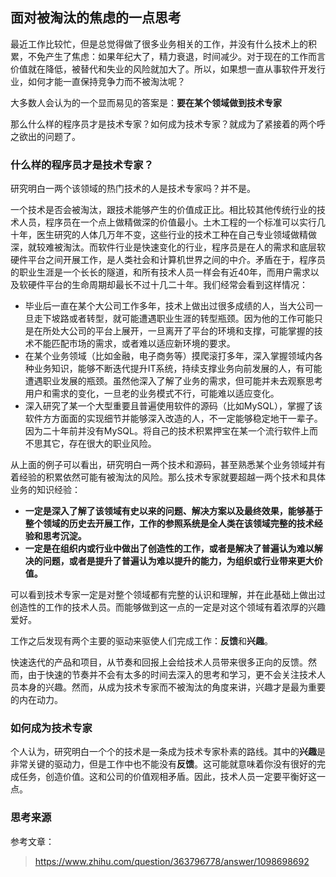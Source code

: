 ## 面对被淘汰的焦虑的一点思考

最近工作比较忙，但是总觉得做了很多业务相关的工作，并没有什么技术上的积累，不免产生了焦虑：如果年纪大了，精力衰退，时间减少。对于现在的工作而言价值就在降低，被替代和失业的风险就加大了。所以，如果想一直从事软件开发行业，如何才能一直保持竞争力而不被淘汰呢？

大多数人会认为的一个显而易见的答案是：**要在某个领域做到技术专家**

那么什么样的程序员才是技术专家？如何成为技术专家？就成为了紧接着的两个呼之欲出的问题了。

### 什么样的程序员才是技术专家？

研究明白一两个该领域的热门技术的人是技术专家吗？并不是。

一个技术是否会被淘汰，跟技术能够产生的价值成正比。相比较其他传统行业的技术人员，程序员在一个点上做精做深的价值最小。土木工程的一个标准可以实行几十年，医生研究的人体几万年不变，这些行业的技术工种在自己专业领域做精做深，就较难被淘汰。而软件行业是快速变化的行业，程序员是在人的需求和底层软硬件平台之间开展工作，是人类社会和计算机世界之间的中介。矛盾在于，程序员的职业生涯是一个长长的隧道，和所有技术人员一样会有近40年，而用户需求以及软硬件平台的生命周期却最长不过十几二十年。我们经常会看到这样情况：

- 毕业后一直在某个大公司工作多年，技术上做出过很多成绩的人，当大公司一旦走下坡路或者转型，就可能遭遇职业生涯的转型瓶颈。因为他的工作可能只是在所处大公司的平台上展开，一旦离开了平台的环境和支撑，可能掌握的技术不能匹配市场的需求，或者难以适应新环境的要求。
- 在某个业务领域（比如金融，电子商务等）摸爬滚打多年，深入掌握领域内各种业务知识，能够不断迭代提升IT系统，持续支撑业务向前发展的人，有可能遭遇职业发展的瓶颈。虽然他深入了解了业务的需求，但可能并未去观察思考用户和需求的变化，一旦老的业务模式不行，可能难以适应变化。
- 深入研究了某一个大型重要且普遍使用软件的源码（比如MySQL），掌握了该软件方方面面的实现细节并能够深入改造的人，不一定能够稳定地干一辈子。因为二十年前并没有MySQL。将自己的技术积累押宝在某一个流行软件上而不思其它，存在很大的职业风险。

从上面的例子可以看出，研究明白一两个技术和源码，甚至熟悉某个业务领域并有着经验的积累依然可能有被淘汰的风险。那么技术专家就要超越一两个技术和具体业务的知识经验：

- **一定是深入了解了该领域有史以来的问题、解决方案以及最终效果，能够基于整个领域的历史去开展工作，工作的参照系统是全人类在该领域完整的技术经验和思考沉淀。**
- **一定是在组织内或行业中做出了创造性的工作，或者是解决了普遍认为难以解决的问题，或者是提升了普遍认为难以提升的能力，为组织或行业带来更大价值。**

可以看到技术专家一定是对整个领域都有完整的认识和理解，并在此基础上做出过创造性的工作的技术人员。而能够做到这一点的一定是对这个领域有着浓厚的兴趣爱好。

工作之后发现有两个主要的驱动来驱使人们完成工作：**反馈**和**兴趣**。

快速迭代的产品和项目，从节奏和回报上会给技术人员带来很多正向的反馈。然而，由于快速的节奏并不会有太多的时间去深入的思考和学习，更不会关注技术人员本身的兴趣。然而，从成为技术专家而不被淘汰的角度来讲，兴趣才是最为重要的内在动力。

### 如何成为技术专家

个人认为，研究明白一个个的技术是一条成为技术专家朴素的路线。其中的**兴趣**是非常关键的驱动力，但是工作中也不能没有**反馈**。这可能就意味着你没有很好的完成任务，创造价值。这和公司的价值观相矛盾。因此，技术人员一定要平衡好这一点。

### 思考来源

参考文章：

> https://www.zhihu.com/question/363796778/answer/1098698692



